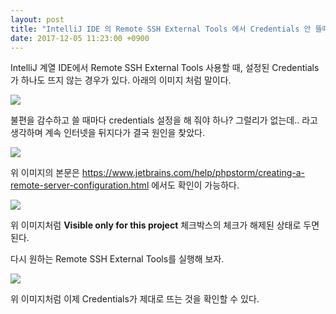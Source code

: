 ```yaml
---
layout: post
title: "IntelliJ IDE 의 Remote SSH External Tools 에서 Credentials 안 뜰때 확인할 사항"
date: 2017-12-05 11:23:00 +0900
---
```


IntelliJ 계열 IDE에서 Remote SSH External Tools 사용할 때, 설정된 Credentials가 하나도 뜨지 않는 경우가 있다. 아래의 이미지 처럼 말이다.



![](http://note.minbyul.com/assets/images/intellij_remote_ssh_external_tools_0.png)



불편을 감수하고 쓸 때마다 credentials 설정을 해 줘야 하나? 그럴리가 없는데.. 라고 생각하며 계속 인터넷을 뒤지다가 결국 원인을 찾았다.

![](http://note.minbyul.com/assets/images/intellij_remote_ssh_external_tools_0-1.png)

위 이미지의 본문은 https://www.jetbrains.com/help/phpstorm/creating-a-remote-server-configuration.html 에서도 확인이 가능하다.



![](http://note.minbyul.com/assets/images/intellij_remote_ssh_external_tools_1.png)

위 이미지처럼 **Visible only for this project** 체크박스의 체크가 해제된 상태로 두면 된다.



다시 원하는 Remote SSH External Tools를 실행해 보자.



![](http://note.minbyul.com/assets/images/intellij_remote_ssh_external_tools_2.png)

위 이미지처럼 이제 Credentials가 제대로 뜨는 것을 확인할 수 있다.

